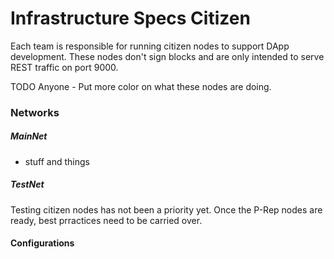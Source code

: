 ﻿# Infrastructure Specs Citizen

Each team is responsible for running citizen nodes to support DApp development. These nodes don't sign blocks and are only intended to serve REST traffic on port 9000.  

TODO Anyone - Put more color on what these nodes are doing.  

### Networks  

##### MainNet 

- stuff and things 

##### TestNet 

Testing citizen nodes has not been a priority yet.  Once the P-Rep nodes are ready, best prractices need to be carried over. 

#### Configurations

